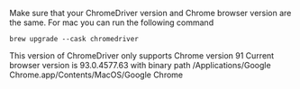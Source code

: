 Make sure that your ChromeDriver version and Chrome browser version are the same. For mac you can run the following command

```shell
brew upgrade --cask chromedriver
```

This version of ChromeDriver only supports Chrome version 91
Current browser version is 93.0.4577.63 with binary path /Applications/Google Chrome.app/Contents/MacOS/Google Chrome
